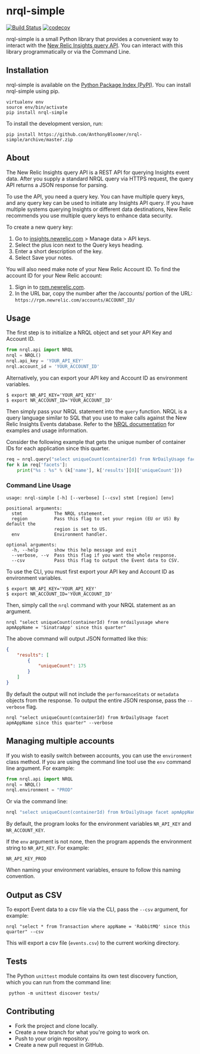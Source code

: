 # nrql-simple

[![Build Status](https://travis-ci.org/AnthonyBloomer/nrql-simple.svg?branch=master)](https://travis-ci.org/AnthonyBloomer/nrql-simple)
[![codecov](https://codecov.io/gh/AnthonyBloomer/nrql-simple/branch/master/graph/badge.svg)](https://codecov.io/gh/AnthonyBloomer/nrql-simple)

nrql-simple is a small Python library that provides a convenient way to interact with the [New Relic Insights query API](https://docs.newrelic.com/docs/insights/insights-api/get-data/query-insights-event-data-api). You can interact with this library programmatically or via the Command Line.

## Installation


nrql-simple is available on the [Python Package Index (PyPI)](https://pypi.org/project/nrql-simple/). You can install nrql-simple using pip.

```
virtualenv env
source env/bin/activate
pip install nrql-simple
```

To install the development version, run:

```
pip install https://github.com/AnthonyBloomer/nrql-simple/archive/master.zip
```

## About

The New Relic Insights query API is a REST API for querying Insights event data. After you supply a standard NRQL query via HTTPS request, the query API returns a JSON response for parsing.

To use the API, you need a query key. You can have multiple query keys, and any query key can be used to initiate any Insights API query. If you have multiple systems querying Insights or different data destinations, New Relic recommends you use multiple query keys to enhance data security.

To create a new query key:

1. Go to [insights.newrelic.com](https://insights.newrelic.com) > Manage data > API keys.
2. Select the plus icon next to the Query keys heading.
3. Enter a short description of the key.
4. Select Save your notes.

You will also need make note of your New Relic Account ID. To find the account ID for your New Relic account:

1. Sign in to [rpm.newrelic.com](https://rpm.newrelic.com).
2. In the URL bar, copy the number after the /accounts/ portion of the URL: `https://rpm.newrelic.com/accounts/ACCOUNT_ID/`

## Usage

The first step is to initialize a NRQL object and set your API Key and Account ID.

``` python
from nrql.api import NRQL
nrql = NRQL()
nrql.api_key = 'YOUR_API_KEY'
nrql.account_id = 'YOUR_ACCOUNT_ID'
```

Alternatively, you can export your API key and Account ID as environment variables.

```
$ export NR_API_KEY='YOUR_API_KEY'
$ export NR_ACCOUNT_ID='YOUR_ACCOUNT_ID'
```

Then simply pass your NRQL statement into the `query` function. NRQL is a query language similar to SQL that you use to make calls against the New Relic Insights Events database. Refer to the [NRQL documentation](https://docs.newrelic.com/docs/insights/nrql-new-relic-query-language/nrql-resources/nrql-syntax-components-functions) for examples and usage information.

Consider the following example that gets the unique number of container IDs for each application since this quarter.

``` python
req = nrql.query("select uniqueCount(containerId) from NrDailyUsage facet apmAppName since this quarter")
for k in req['facets']:
    print("%s : %s" % (k['name'], k['results'][0]['uniqueCount']))
```

### Command Line Usage

```
usage: nrql-simple [-h] [--verbose] [--csv] stmt [region] [env]

positional arguments:
  stmt            The NRQL statement.
  region          Pass this flag to set your region (EU or US) By default the
                  region is set to US.
  env             Environment handler.

optional arguments:
  -h, --help      show this help message and exit
  --verbose, --v  Pass this flag if you want the whole response.
  --csv           Pass this flag to output the Event data to CSV.
```

To use the CLI, you must first export your API key and Account ID as environment variables. 


```
$ export NR_API_KEY='YOUR_API_KEY'
$ export NR_ACCOUNT_ID='YOUR_ACCOUNT_ID'
```


Then, simply call the `nrql` command with your NRQL statement as an argument.

```
nrql "select uniqueCount(containerId) from nrdailyusage where apmAppName = 'SinatraApp' since this quarter"
```

The above command will output JSON formatted like this:

``` json
{
    "results": [
        {
            "uniqueCount": 175
        }
    ]
}
```

By default the output will not include the `performanceStats` or `metadata` objects from the response. 
To output the entire JSON response, pass the `--verbose` flag.

```
nrql "select uniqueCount(containerId) from NrDailyUsage facet apmAppName since this quarter" --verbose
```

## Managing multiple accounts

If you wish to easily switch between accounts, you can use the `environment` class method.
If you are using the command line tool use the `env` command line argument. For example:

```python
from nrql.api import NRQL
nrql = NRQL()
nrql.environment = "PROD"
```

Or via the command line:

``` bash
nrql "select uniqueCount(containerId) from NrDailyUsage facet apmAppName since this quarter" env='PROD'
```

By default, the program looks for the environment variables `NR_API_KEY` and `NR_ACCOUNT_KEY`. 

If the `env` argument is not none, then the program appends the environment string to `NR_API_KEY`. For example:

```
NR_API_KEY_PROD
```

When naming your environment variables, ensure to follow this naming convention.

## Output as CSV

To export Event data to a csv file via the CLI, pass the `--csv` argument, for example:

```
nrql "select * from Transaction where appName = 'RabbitMQ' since this quarter" --csv 
```

This will export a csv file (`events.csv`) to the current working directory.

## Tests

The Python `unittest` module contains its own test discovery function, which you can run from the command line:

```
 python -m unittest discover tests/
```


## Contributing

- Fork the project and clone locally.
- Create a new branch for what you're going to work on.
- Push to your origin repository.
- Create a new pull request in GitHub.

